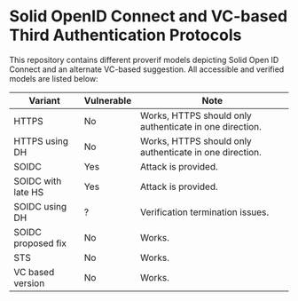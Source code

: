 # Solid OpenID Connect and VC-based Third Authentication Protocols
This repository contains different proverif models depicting Solid Open ID Connect and an alternate VC-based suggestion.
All accessible and verified models are listed below:

| Variant  | Vulnerable | Note |
| ------------- | ------------- | ------------- |
| HTTPS  | No  | Works, HTTPS should only authenticate in one direction. |
| HTTPS using DH  | No  | Works, HTTPS should only authenticate in one direction. |
| SOIDC  | Yes  | Attack is provided. |
| SOIDC with late HS  | Yes  | Attack is provided. |
| SOIDC using DH  | ?  | Verification termination issues. |
| SOIDC proposed fix  | No  | Works. |
| STS  | No  | Works. |
| VC based version  | No  | Works. |
